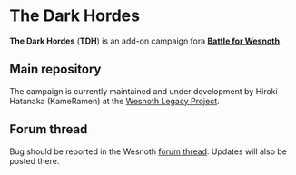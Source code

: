 The Dark Hordes
===============

**The Dark Hordes** (**TDH**) is an add-on campaign fora
**[Battle for Wesnoth][1]**.

[1]: <https://www.wesnoth.org/>

Main repository
---------------

The campaign is currently maintained and under development by Hiroki Hatanaka (KameRamen) at the [Wesnoth Legacy Project][2].

[2]: <https://github.com/wesnoth-legacy-project/The_Dark_Hordes>

Forum thread
------------

Bug should be reported in the Wesnoth [forum thread][3]. Updates will also be posted there.

[3]: <https://r.wesnoth.org/t59240>
